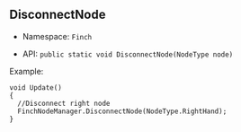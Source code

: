 ## DisconnectNode

* Namespace: `Finch` 

* API: `public static void DisconnectNode(NodeType node)` 

Example:  
```
void Update()
{
  //Disconnect right node
  FinchNodeManager.DisconnectNode(NodeType.RightHand);
}
```
